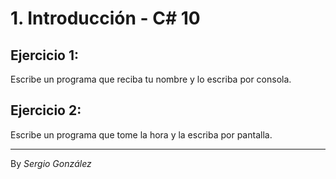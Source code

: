 # 1. Introducción - C# 10 

## Ejercicio 1:

Escribe un programa que reciba tu nombre y lo escriba por consola.

## Ejercicio 2:

Escribe un programa que tome la hora y la escriba por pantalla.

---
By _Sergio González_